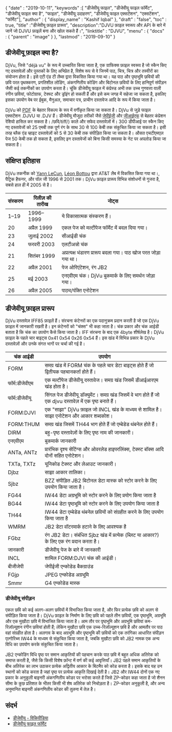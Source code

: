 {
  "date" : "2019-10-11",
  "keywords" :[ "डीजेवीयू फाइल", "डीजेवीयू फाइल फॉर्मेट", "डीजेवीयू फाइल क्या है", "फाइल", "डीजेवीयू उदाहरण", "डीजेवीयू फाइल एक्सटेंशन", "एक्सटेंशन", "फॉर्मेट"],
  "author" : {
    "display_name" : "Kashif Iqbal"
},
  "draft" : "false",
  "toc" : true,
  "title" :"डीजेवीयू फ़ाइल प्रारूप",
  "description":"DJVU फ़ाइल स्वरूप और API के बारे में जानें जो DJVU फ़ाइलें बना और खोल सकते हैं।",
  "linktitle" : "DJVU",
  "menu" : {
    "docs" : {
      "parent" : "image"
}
},
  "lastmod" : "2019-09-10"
}

## डीजेवीयू फ़ाइल क्या है?

DjVu, जिसे "déjà vu" के रूप में उच्चारित किया जाता है, एक ग्राफिक्स फ़ाइल स्वरूप है जो स्कैन किए गए दस्तावेज़ों और पुस्तकों के लिए अभिप्रेत है, विशेष रूप से वे जिनमें पाठ, चित्र, चित्र और तस्वीरों का संयोजन होता है। इसे एटी एंड टी लैब्स द्वारा विकसित किया गया था। यह पाठ और पृष्ठभूमि छवियों की छवि परत पृथक्करण, प्रगतिशील लोडिंग, अंकगणितीय कोडिंग और बिटोनल छवियों के लिए हानिपूर्ण संपीड़न जैसी कई तकनीकों का उपयोग करता है। चूंकि डीजेवीयू फाइल में कंप्रेस्ड अभी तक उच्च गुणवत्ता वाली रंगीन छवियां, फोटोग्राफ, टेक्स्ट और ड्रॉइंग हो सकती हैं और इसे कम जगह में सहेजा जा सकता है, इसलिए इसका उपयोग वेब पर ईबुक, मैनुअल, समाचार पत्र, प्राचीन दस्तावेज आदि के रूप में किया जाता है।

DjVu को [PDF](/hi/pdf/) के बेहतर विकल्प के रूप में वर्गीकृत किया जा सकता है। DjVu से जुड़े फाइल एक्सटेंशन .DJVU या .DJV हैं। डीजेवीयू मौजूदा तरीकों जैसे [जेपीईजी](/hi/इमेज/जेपीईजी/) और [जीआईएफ](/hi/इमेज/जीआईएफ/) से बेहतर कंप्रेशन रेशियो हासिल कर सकता है। /छवि/tiff/) काले और सफेद दस्तावेज़ों में। 300 डीपीआई पर स्कैन किए गए दस्तावेजों को 25 एमबी तक पूर्ण रंग के साथ 30 से 100 केबी तक संकुचित किया जा सकता है। इसी तरह ब्लैक एंड व्हाइट दस्तावेज़ों को 5 से 30 केबी तक संपीड़ित किया जा सकता है। औसत एचटीएमएल पेज 50 केबी तक हो सकता है, इसलिए इन दस्तावेजों को बिना किसी समस्या के नेट पर अपलोड किया जा सकता है।

## संक्षिप्त इतिहास ##

DjVu तकनीक को [Yann LeCun](https://en.wikipedia.org/wiki/Yann_LeCun), [Léon Bottou](https://en.wikipedia.org/wiki/L%C3%A9on_Bottou) द्वारा AT&T लैब में विकसित किया गया था।, पैट्रिक हैफनर, और पॉल जी 1996 से 2001 तक। DjVu फ़ाइल प्रारूप विभिन्न संशोधनों से गुजरा है, सबसे हाल ही में 2005 से है।


|संस्करण|रिलीज़ की तारीख|नोट्स
---|---|---|
|1–19|1996–1999|ये विकासात्मक संस्करण हैं।
|20|अप्रैल 1999|एकल पेज को मल्टीपेज फॉर्मेट में बदल दिया गया।
|23|जुलाई 2002|सीआईडी चंक
|24|फरवरी 2003|एलटीअन्नो चंक
|21|सितंबर 1999|अप्रत्यक्ष भंडारण प्रारूप बदला गया। पाठ खोज परत जोड़ा गया था।
|22|अप्रैल 2001|पेज ओरिएंटेशन, रंग JB2
|25|मई 2003|एनएवीएम चंक। DjVu बुकमार्क के लिए समर्थन जोड़ा गया।
|26|अप्रैल 2005|पाठ्य/पंक्ति एनोटेशन

## डीजेवीयू फ़ाइल प्रारूप ##

DjVu दस्तावेज़ IFF85 फ़ाइलें हैं। संरचना कंटेनरों का एक पदानुक्रम प्रदान करती है जो एक DjVu फ़ाइल में जानकारी रखती है। इन कंटेनरों को "चंक्स" भी कहा जाता है। चंक प्रकार और चंक आईडी बताता है कि चंक का उपयोग कैसे किया जाता है। IFF संरचना के बाद एक 4byte शीर्षलेख है। DjVu फ़ाइल के पहले चार बाइट्स 0x41 0x54 0x26 0x54 हैं। इस खंड में विभिन्न प्रकार के DjVu दस्तावेज़ों और उनके संगत भागों पर चर्चा की गई है।


|चंक आईडी|उपयोग
---|---|
|FORM|समग्र खंड में FORM चंक के पहले चार डेटा बाइट्स होते हैं जो द्वितीयक पहचानकर्ता होते हैं।
|फॉर्म:डीजेवीएम|एक मल्टीपेज डीजेवीयू दस्तावेज। समग्र खंड जिसमें डीआईआरएम खंड होता है।
|फॉर्म:डीजेवीयू|सिंगल पेज डीजेवीयू डॉक्युमेंट। समग्र खंड जिसमें वे भाग होते हैं जो एक djvu दस्तावेज़ में एक पृष्ठ बनाते हैं।
|FORM:DJVI|एक "साझा" DjVu फ़ाइल जो INCL खंड के माध्यम से शामिल है। साझा एनोटेशन और आकार शब्दकोश।
|FORM:THUM|समग्र खंड जिसमें TH44 भाग होते हैं जो एम्बेडेड थंबनेल होते हैं।
|DIRM|बहु-पृष्ठ दस्तावेज़ों के लिए पृष्ठ नाम की जानकारी।
|एनएवीएम|बुकमार्क जानकारी
|ANTa, ANTz| प्रारंभिक दृश्य सेटिंग्स और ओवरलेड हाइपरलिंक्स, टेक्स्ट बॉक्स आदि दोनों सहित एनोटेशन।
|TXTa, TXTz|यूनिकोड टेक्स्ट और लेआउट जानकारी।
|Djbz|साझा आकार तालिका।
|Sjbz|BZZ संपीड़ित JB2 बिटोनल डेटा मास्क को स्टोर करने के लिए उपयोग किया जाता है।
|FG44|IW44 डेटा अग्रभूमि को स्टोर करने के लिए प्रयोग किया जाता है
|BG44|IW44 डेटा पृष्ठभूमि को स्टोर करने के लिए उपयोग किया जाता है
|TH44|IW44 डेटा एम्बेडेड थंबनेल छवियों को संग्रहीत करने के लिए उपयोग किया जाता है
|WMRM|JB2 डेटा वॉटरमार्क हटाने के लिए आवश्यक है
|FGbz|रंग JB2 डेटा। संबंधित Sjbz खंड में प्रत्येक (ब्लिट या आकार?) के लिए एक रंग प्रदान करता है।
|जानकारी|डीजेवीयू पेज के बारे में जानकारी
|INCL|शामिल FORM:DJVI चंक की आईडी।
|बीजीजेपी|जेपीईजी एन्कोडेड बैकग्राउंड
|FGjp|JPEG एन्कोडेड अग्रभूमि
|Smmr|G4 एन्कोडेड मास्क

### डीजेवीयू संपीड़न

एकल छवि को कई अलग-अलग छवियों में विभाजित किया जाता है, और फिर प्रत्येक छवि को अलग से संपीड़ित किया जाता है। DjVu फ़ाइल के निर्माण के लिए छवि को पहले तीन छवियों, एक पृष्ठभूमि, अग्रभूमि और एक मुखौटा छवि में विभाजित किया जाता है। आम तौर पर पृष्ठभूमि और अग्रभूमि छवियां कम-रिज़ॉल्यूशन रंगीन छवियां होती हैं; लेकिन मुखौटा छवि एक उच्च-रिज़ॉल्यूशन छवि है और आमतौर पर पाठ वहां संग्रहीत होता है। अलगाव के बाद अग्रभूमि और पृष्ठभूमि की छवियों को एक तरंगिका आधारित संपीड़न एल्गोरिथ्म IW44 के माध्यम से संकुचित किया जाता है, जबकि मुखौटा छवि को JB2 नामक एक अन्य विधि का उपयोग करके संकुचित किया जाता है।

JB2 एन्कोडिंग विधि पृष्ठ पर समान आकृतियों की पहचान करके पाठ छवि में बहुत अधिक अतिरेक को समाप्त करती है, जैसे कि किसी विशेष फ़ॉन्ट में वर्ण की कई आवृत्तियाँ। JB2 पहले समान आकृतियों के बीच अतिरेक का लाभ उठाकर प्रत्येक अद्वितीय आकार के बिटमैप को कोड करता है। इसके बाद यह उन स्थानों को कोड करता है जहां पृष्ठ पर प्रत्येक आकृति दिखाई देती है। JB2 और IW44 दोनों एक नए प्रकार के अनुकूली बाइनरी अंकगणितीय कोडर पर भरोसा करते हैं जिसे ZP-कोडर कहा जाता है जो शैनन सीमा के कुछ प्रतिशत के भीतर किसी भी शेष अतिरेक को निचोड़ता है। ZP-कोडर अनुकूली है, और अन्य अनुमानित बाइनरी अंकगणितीय कोडर की तुलना में तेज़ है।

## संदर्भ ##

* [डीजेवीयू - विकिपीडिया](https://en.wikipedia.org/wiki/DjVu)
* [डीजेवीयू फाइल फॉर्मेट](https://www.cuminas.jp/docs/techinfo/DjVu3Spec.pdf)

